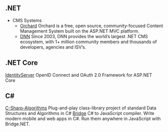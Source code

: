 

## .NET
* CMS Systems
  * [Orchard](https://github.com/OrchardCMS/Orchard) Orchard is a free, open source, community-focused Content Management System built on the ASP.NET MVC platform.
  * [DNN](https://www.dnnsoftware.com/) Since 2003, DNN provides the world’s largest .NET CMS ecosystem, with 1+ million community members and thousands of developers, agencies and ISV’s.

## .NET Core
[IdentityServer](https://github.com/IdentityServer/IdentityServer4) OpenID Connect and OAuth 2.0 Framework for ASP.NET Core

## C#
[C-Sharp-Algorithms](https://github.com/aalhour/C-Sharp-Algorithms) Plug-and-play class-library project of standard Data Structures and Algorithms in C#
[Bridge](https://github.com/bridgedotnet/Bridge) C# to JavaScript compiler. Write modern mobile and web apps in C#. Run them anywhere in JavaScript with Bridge.NET.
